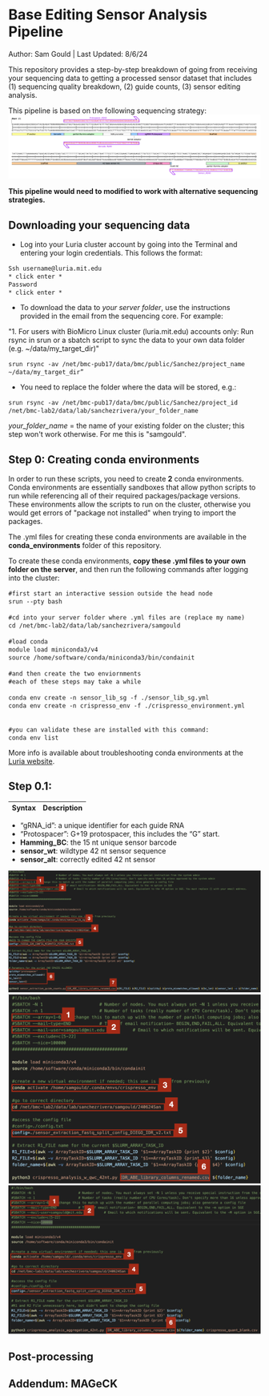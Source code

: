 # Base Editing Sensor Analysis Pipeline
Author: Sam Gould | Last Updated: 8/6/24

This repository provides a step-by-step breakdown of going from receiving your sequencing data to getting a processed sensor dataset that includes (1) sequencing quality breakdown, (2) guide counts, (3) sensor editing analysis.

This pipeline is based on the following sequencing strategy:
![Sensor](images/seq_strategy.png)

**This pipeline would need to modified to work with alternative sequencing strategies.**

## Downloading your sequencing data
- Log into your Luria cluster account by going into the Terminal and entering your login credentials. This follows the format:

```  
Ssh username@luria.mit.edu
* click enter *
Password
* click enter *
```  
- To download the data to *your server folder*, use the instructions provided in the email from the sequencing core. For example: 


"1. For users with BioMicro Linux cluster (luria.mit.edu) accounts only:
Run rsync in srun or a sbatch script to sync the data to your own data folder (e.g. ~/data/my_target_dir)"
```
srun rsync -av /net/bmc-pub17/data/bmc/public/Sanchez/project_name ~/data/my_target_dir”
```
- You need to replace the folder where the data will be stored, e.g.: 
```
srun rsync -av /net/bmc-pub17/data/bmc/public/Sanchez/project_id /net/bmc-lab2/data/lab/sanchezrivera/your_folder_name
```
*your_folder_name* = the name of your existing folder on the cluster; this step won't work otherwise. For me this is "samgould".


## Step 0: Creating conda environments

In order to run these scripts, you need to create **2** conda environments. Conda environments are essentially sandboxes that allow python scripts to run while referencing all of their required packages/package versions. These environments allow the scripts to run on the cluster, otherwise you would get errors of "package not installed" when trying to import the packages.

The .yml files for creating these conda environments are available in the **conda_environments** folder of this repository. 

To create these conda environments, **copy these .yml files to your own folder on the server**, and then run the following commands after logging into the cluster:

```   
#first start an interactive session outside the head node
srun --pty bash

#cd into your server folder where .yml files are (replace my name)
cd /net/bmc-lab2/data/lab/sanchezrivera/samgould

#load conda
module load miniconda3/v4
source /home/software/conda/miniconda3/bin/condainit

#and then create the two enviornments
#each of these steps may take a while

conda env create -n sensor_lib_sg -f ./sensor_lib_sg.yml
conda env create -n crispresso_env -f ./crispresso_environment.yml


#you can validate these are installed with this command:
conda env list
```  

More info is available about troubleshooting conda environments at the [Luria website](https://igb.mit.edu/mini-courses/advanced-utilization-of-igb-computational-resources/package-management/conda-environments#sharing-conda-environments).


## Step 0.1: 



| Syntax | Description |
| --- | ----------- |

- “gRNA_id”: a unique identifier for each guide RNA
- “Protospacer”: G+19 protospacer, this includes the “G” start.
- **Hamming_BC**: the 15 nt unique sensor barcode
- **sensor_wt**: wildtype 42 nt sensor sequence
- **sensor_alt**: correctly edited 42 nt sensor 


![Step 1](images/1.png)
![Step 2](images/2.png)
![Step 3](images/3.png)

## Post-processing

## Addendum: MAGeCK

